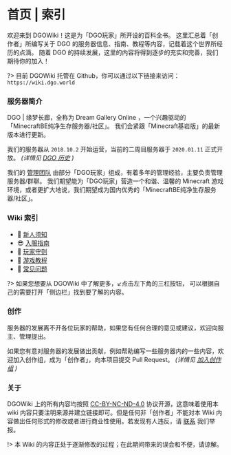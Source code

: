 <!-- docs/index.md -->

# 首页 | 索引

欢迎来到 DGOWiki！这是为「DGO玩家」所开设的百科全书。
这里汇总着「创作者」所编写关于 DGO 的服务器信息、指南、教程等内容，记载着这个世界所经历的点滴。
随着 DGO 的持续发展，这里的内容将得到逐步的充实和完善，我们期待你的加入！

?> 目前 DGOWiki 托管在 Github，你可以通过以下链接来访问：
`https://wiki.dgo.world`



### 服务器简介

DGO | 缘梦长廊，全称为 Dream Gallery Online ，一个兴趣驱动的「MinecraftBE纯净生存服务器/社区」。
我们会紧跟「Minecraft基岩版」的最新版本进行更新。

我们的服务器从 `2018.10.2` 开始运营，当前的二周目服务器于 `2020.01.11` 正式开放。
*(详情见 [DGO 历史](basic/information/DGOHistory.md) )* 

我们的 [管理团队]() 由部分「DGO玩家」组成，有着多年的管理经验，主要负责管理服务器/群聊。
我们期望能为「DGO玩家」营造一个和谐、温馨的 Minecraft 游戏环境，或者更扩大地说，我们期望成为国内优秀的「MinecraftBE纯净生存服务器/社区」。



### Wiki 索引

- 📢 [新人须知](guide/join/notice.md)
- 😎 [入服指南](guide/join/guide.md)
- 📜 [玩家守则](basic/information/rules.md)
- 📖 [游戏教程](basic/tutorial/list.md)
- 🙋 [常见问题](_404.md)

?> 如果您想要从 DGOWiki 中了解更多，↙️点击左下角的三杠按钮，
可以根据自己的需要打开「侧边栏」找到要了解的内容。



### 创作

服务器的发展离不开各位玩家的帮助，如果您有任何合理的意见或建议，欢迎向服主、管理提出。

如果您有意对服务器的发展做出贡献，例如帮助编写一些服务器内的一些内容，欢迎加入创作组，成为「创作者」，向本项目提交 Pull Request。
*(详情见 [加入创作组](basic/information/DGOHistory.md) )* 



### 关于

DGOWiki 上的所有内容均按照 [CC-BY-NC-ND-4.0](https://creativecommons.org/licenses/by-nc-nd/4.0/) 协议开源，这意味着使用本 wiki 内容只要注明来源并建立链接即可。但是任何非「创作者」不能对本 Wiki 内容做出任何形式的修改或者进行商业性使用。若发现有人违反，请 [联系]() 我们举报。

!> 本 Wiki 的内容正处于逐渐修改的过程；在此期间带来的误会和不便，请谅解。